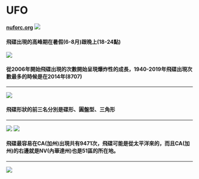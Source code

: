 # UFO
**[nuforc.org](http://www.nuforc.org/webreports/ndxevent.html)**
![](https://i.imgur.com/in3MNCU.png)
#### 飛碟出現的高峰期在暑假(6-8月)跟晚上(18-24點)
![](https://i.imgur.com/x5pZb7G.png)
#### 從2006年開始飛碟出現的次數開始呈現爆炸性的成長，1940-2019年飛碟出現次數最多的時候是在2014年(8707)
---
![](https://i.imgur.com/eb5O4k7.png)
#### 飛碟形狀的前三名分別是碟形、圓盤型、三角形
---
![](https://i.imgur.com/A9pbdWV.png)
![](https://i.imgur.com/78hv4e2.png)
#### 飛碟最容易在CA(加州)出現共有9471次，飛碟可能是從太平洋來的，而且CA(加州)的右邊就是NV(內華達州)也是51區的所在地。
---
![](https://i.imgur.com/Dt1F2Mf.png)


